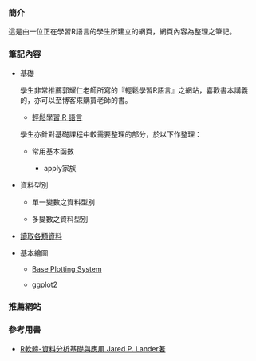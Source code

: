 ### **簡介**
這是由一位正在學習R語言的學生所建立的網頁，網頁內容為整理之筆記。


### **筆記內容**

- 基礎

    學生非常推薦郭耀仁老師所寫的『輕鬆學習R語言』之網站，喜歡書本講義的，亦可以至博客來購買老師的書。

    - [輕鬆學習 R 語言](http://www.learn-r-the-easy-way.tw/chapters/1)

    學生亦針對基礎課程中較需要整理的部分，於以下作整理：

    - 常用基本函數
    
        - apply家族

- 資料型別

    - 單一變數之資料型別

    - 多變數之資料型別
  
- [讀取各類資料](https://hank830214.github.io/r_prg_web/read_data)

- 基本繪圖

    - [Base Plotting System](https://hank830214.github.io/r_prg_web/based_plotting)

    - [ggplot2](https://hank830214.github.io/r_prg_web/ggplot2)
    

### **推薦網站**


### **參考用書**

- [R軟體-資料分析基礎與應用 Jared P. Lander著](http://www.flag.com.tw/book/bookinfo.asp?bokno=F8736)
